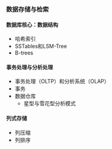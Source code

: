 ### 数据存储与检索

#### 数据库核心：数据结构
* 哈希索引
* SSTables和LSM-Tree
* B-trees
#### 事务处理与分析处理
* 事务处理（OLTP）和分析系统（OLAP）
* 事务
* 数据仓库
  * 星型与雪花型分析模式
#### 列式存储
* 列压缩
* 列排序
